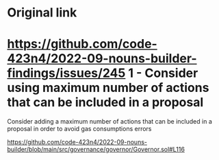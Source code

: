# Original link
https://github.com/code-423n4/2022-09-nouns-builder-findings/issues/245
1 - Consider using maximum number of actions that can be included in a proposal
==

Consider adding a maximum number of actions that can be included in a proposal in order to avoid gas consumptions errors

https://github.com/code-423n4/2022-09-nouns-builder/blob/main/src/governance/governor/Governor.sol#L116